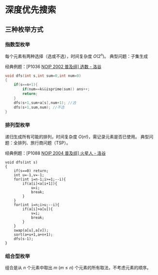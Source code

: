 # 深度优先搜索

## 三种枚举方式

### 指数型枚举

每个元素有两种选择（选或不选），时间复杂度 $O(2^n)$。
典型问题：子集生成

经典例题：[P1036 [NOIP 2002 普及组\] 选数 - 洛谷](https://www.luogu.com.cn/problem/P1036)

~~~C++
void dfs(int s,int sum=0,int num=0)
{
    if(s==n+1){
        if(num==k&&isprime(sum)) ans++;
        return;
    }
    dfs(s+1,sum+a[s],num+1); //选
    dfs(s+1,sum,num); //不选
}
~~~



### 排列型枚举

递归生成所有可能的排列，时间复杂度 $O(n!)$，需记录元素是否已使用。
典型问题：全排列、旅行商问题（TSP）。

经典例题：[P1088 [NOIP 2004 普及组\] 火星人 - 洛谷](https://www.luogu.com.cn/problem/P1088)

~~~
void dfs(int s)
{
    if(s==0) return;
    int u=-1,v=-1;
    for(int i=n-1;i>=1;--i){
        if(a[i]<a[i+1]){
            u=i;
            break;
        }
    }
    for(int i=n;i>u;--i){
        if(a[i]>a[u]){
            v=i;
            break;
        }
    }
    swap(a[u],a[v]);
    sort(a+u+1,a+n+1);
    dfs(s-1);
}
~~~





### 组合型枚举

组合是从 $n$ 个元素中取出 $m\:(m\leq n)$ 个元素的所有取法，不考虑元素的顺序。

















